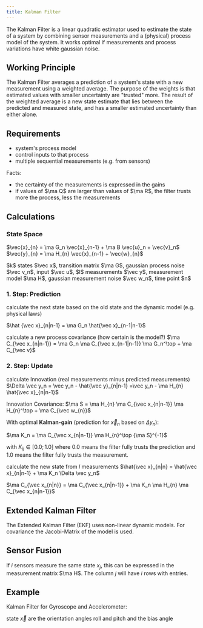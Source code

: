 ```yaml
---
title: Kalman Filter
---
```


The Kalman Filter is a linear quadratic estimator used to estimate the state of a system by combining sensor measurements and a (physical) process model of the system. It works optimal if measurements and process variations have white gaussian noise.

## Working Principle
The Kalman Filter averages a prediction of a system's state with a new measurement using a weighted average. The purpose of the weights is that estimated values with smaller uncertainty are "trusted" more. The result of the weighted average is a new state estimate that lies between the predicted and measured state, and has a smaller estimated uncertainty than either alone.


## Requirements
* system's process model
* control inputs to that process
* multiple sequential measurements (e.g. from sensors)



Facts:

* the certainty of the measurements is expressed in the gains
* if values of $\ma Q$ are larger than values of $\ma R$, the filter trusts more the process, less the measurements


## Calculations

### State Space
$\vec{x}_{n} = \ma G_n \vec{x}_{n-1} + \ma B \vec{u}_n + \vec{v}_n$ <br>
$\vec{y}_{n} = \ma H_{n} \vec{x}_{n-1} + \vec{w}_{n}$

<div class="legend">
$k$ states $\vec x$, transition matrix $\ma G$, gaussian process noise $\vec v_n$, input $\vec u$,
$l$ measurements $\vec y$, measurement model $\ma H$, gaussian measurement noise $\vec w_n$,
time point $n$
</div>


### 1. Step: Prediction
calculate the next state based on the old state and the dynamic model (e.g. physical laws)

$\hat {\vec x}_{n|n-1} = \ma G_n \hat{\vec x}_{n-1|n-1}$

calculate a new process covariance (how certain is the model?)
$\ma C_{\vec x_{n|n-1}} = \ma G_n \ma C_{\vec x_{n-1|n-1}} \ma G_n^\top + \ma C_{\vec v}$



### 2. Step: Update
calculate Innovation (real measurements minus predicted measurements)
$\Delta \vec y_n = \vec y_n - \hat{\vec y}_{n|n-1} =\vec y_n - \ma H_{n} \hat{\vec x}_{n|n-1}$

Innovation Covariance: $\ma S = \ma H_{n} \ma C_{\vec x_{n|n-1}} \ma H_{n}^\top + \ma C_{\vec w_{n}}$

With optimal **Kalman-gain** (prediction for $\vec x_n$ based on $\Delta y_n$):

$\ma K_n = \ma C_{\vec x_{n|n-1}} \ma H_{n}^\top {\ma S}^{-1}$

with $K_{ij} \in [0.0; 1.0]$ where 0.0 means the filter fully trusts the prediction and 1.0 means the filter fully trusts the measurement.


calculate the new state from $l$ measurements
$\hat{\vec x}_{n|n} = \hat{\vec x}_{n|n-1} + \ma K_n \Delta \vec y_n$

$\ma C_{\vec x_{n|n}} = \ma C_{\vec x_{n|n-1}} + \ma K_n \ma H_{n} \ma C_{\vec x_{n|n-1}}$



## Extended Kalman Filter
The Extended Kalman Filter (EKF) uses non-linear dynamic models. For covariance the Jacobi-Matrix of the model is used.



## Sensor Fusion
If $i$ sensors measure the same state $x_j$, this can be expressed in the measurement matrix $\ma H$. The column $j$ will have $i$ rows with entries.


## Example
<div class="example">
Kalman Filter for Gyroscope and Accelerometer:

state $\vec x$ are the orientation angles roll and pitch and the bias angle





<div>
